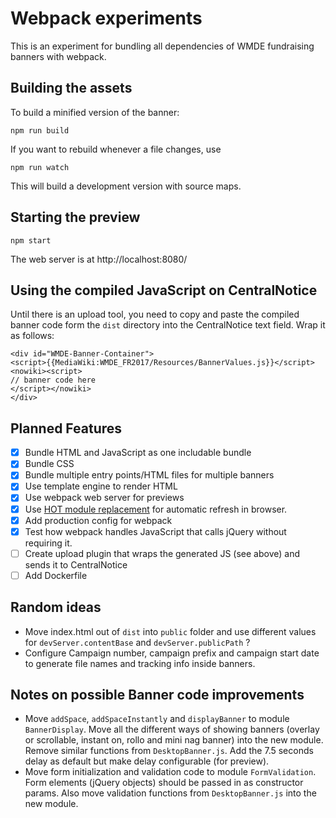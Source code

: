 # Webpack experiments

This is an experiment for bundling all dependencies of WMDE fundraising banners with webpack.

## Building the assets
To build a minified version of the banner:

    npm run build

If you want to rebuild whenever a file changes, use

    npm run watch

This will build a development version with source maps.

## Starting the preview

    npm start

The web server is at http://localhost:8080/

## Using the compiled JavaScript on CentralNotice

Until there is an upload tool, you need to copy and paste the compiled banner code form the `dist` directory into the CentralNotice text field. Wrap it as follows:

    <div id="WMDE-Banner-Container">
    <script>{{MediaWiki:WMDE_FR2017/Resources/BannerValues.js}}</script>
    <nowiki><script>
    // banner code here
    </script></nowiki>
    </div>

## Planned Features
- [x] Bundle HTML and JavaScript as one includable bundle
- [x] Bundle CSS
- [x] Bundle multiple entry points/HTML files for multiple banners
- [x] Use template engine to render HTML
- [x] Use webpack web server for previews
- [x] Use [HOT module replacement](https://webpack.js.org/guides/hot-module-replacement/) for automatic refresh in browser.
- [x] Add production config for webpack
- [x] Test how webpack handles JavaScript that calls jQuery without requiring it.
- [ ] Create upload plugin that wraps the generated JS (see above) and sends it to CentralNotice
- [ ] Add Dockerfile

## Random ideas
* Move index.html out of `dist` into `public` folder and use different values for `devServer.contentBase` and `devServer.publicPath` ?
* Configure Campaign number, campaign prefix and campaign start date to generate file names and tracking info inside banners.

## Notes on possible Banner code improvements
* Move `addSpace`, `addSpaceInstantly` and `displayBanner` to module `BannerDisplay`. Move all the different ways of showing banners (overlay or scrollable, instant on, rollo and mini nag banner) into the new module. Remove similar functions from `DesktopBanner.js`. Add the 7.5 seconds delay as default but make delay configurable (for preview).
* Move form initialization and validation code to module `FormValidation`. Form elements (jQuery objects) should be passed in as constructor params. Also move validation functions from `DesktopBanner.js` into the new module.
